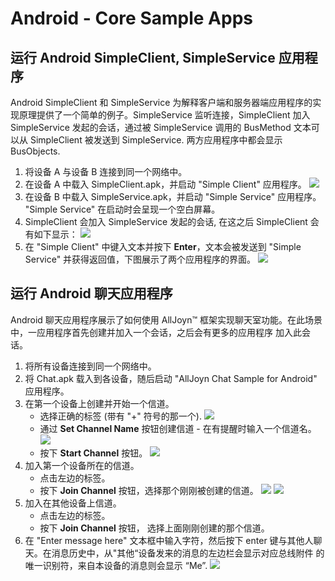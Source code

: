 # Android - Core Sample Apps

## 运行 Android SimpleClient, SimpleService 应用程序

Android SimpleClient 和 SimpleService 为解释客户端和服务器端应用程序的实现原理提供了一个简单的例子。SimpleService 监听连接，SimpleClient 加入 SimpleService 发起的会话，通过被 SimpleService 调用的 BusMethod 文本可以从 SimpleClient 被发送到 SimpleService. 两方应用程序中都会显示 BusObjects.


1. 将设备 A 与设备 B 连接到同一个网络中。
2. 在设备 A 中载入 SimpleClient.apk，并启动 "Simple Client" 应用程序。
  ![][1.SimpleClientWaitingForSimpleService]
3. 在设备 B 中载入 SimpleService.apk，并启动 "Simple Service" 应用程序。 "Simple Service" 在启动时会呈现一个空白屏幕。
4. SimpleClient 会加入 SimpleService 发起的会话,  在这之后 SimpleClient 会有如下显示：
  ![][2.SimpleClientConnected]
5. 在 "Simple Client" 中键入文本并按下 **Enter**，文本会被发送到 "Simple Service" 并获得返回值，下图展示了两个应用程序的界面。 
  ![][3.SimpleClientSentAndReceivedMessage]

## 运行 Android 聊天应用程序

Android 聊天应用程序展示了如何使用 AllJoyn&trade; 框架实现聊天室功能。在此场景中，一应用程序首先创建并加入一个会话，之后会有更多的应用程序
加入此会话。


1. 将所有设备连接到同一个网络中。
2. 将 Chat.apk 载入到各设备，随后启动 "AllJoyn Chat Sample for Android" 应用程序。
3. 在第一个设备上创建并开始一个信道。
      * 选择正确的标签 (带有 "+" 符号的那一个).
  ![][1.SetUpChannel]
      * 通过 **Set Channel Name** 按钮创建信道 - 在有提醒时输入一个信道名。
  ![][2.SetChannelName]
      * 按下 **Start Channel** 按钮。
  ![][3.StartChannel]
4. 加入第一个设备所在的信道。
      * 点击左边的标签。
      * 按下 **Join Channel** 按钮，选择那个刚刚被创建的信道。
  ![][4.ChooseChannelToJoin]
  ![][5.ChannelJoined]
5. 加入在其他设备上信道。
      * 点击左边的标签。
      * 按下 **Join Channel** 按钮， 选择上面刚刚创建的那个信道。
6. 在 "Enter message here" 文本框中输入字符，然后按下 enter 键与其他人聊天。在消息历史中，从"其他“设备发来的消息的左边栏会显示对应总线附件 的唯一识别符，来自本设备的消息则会显示 “Me”.
  ![][6.SendMessages]


[1.SimpleClientWaitingForSimpleService]: /files/develop/run-sample-apps/android-simple-sample/1.SimpleClientWaitingForSimpleService.png
[2.SimpleClientConnected]: /files/develop/run-sample-apps/android-simple-sample/2.SimpleClientConnected.png
[3.SimpleClientSentAndReceivedMessage]: /files/develop/run-sample-apps/android-simple-sample/3.SimpleClientSentAndReceivedMessage.png

[1.SetUpChannel]: /files/develop/run-sample-apps/android-chat-sample/1.SetUpChannel.png
[2.SetChannelName]: /files/develop/run-sample-apps/android-chat-sample/2.SetChannelName.png
[3.StartChannel]: /files/develop/run-sample-apps/android-chat-sample/3.StartChannel.png
[4.ChooseChannelToJoin]: /files/develop/run-sample-apps/android-chat-sample/4.ChooseChannelToJoin.png
[5.ChannelJoined]: /files/develop/run-sample-apps/android-chat-sample/5.ChannelJoined.png
[6.SendMessages]: /files/develop/run-sample-apps/android-chat-sample/6.SendMessages.png
